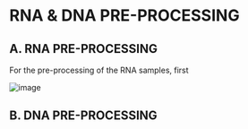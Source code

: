 # RNA & DNA PRE-PROCESSING

## A. RNA PRE-PROCESSING

For the pre-processing of the RNA samples, first

![image](https://github.com/user-attachments/assets/3f997d1f-be04-4e46-8166-93ee6382cb11)

## B. DNA PRE-PROCESSING
